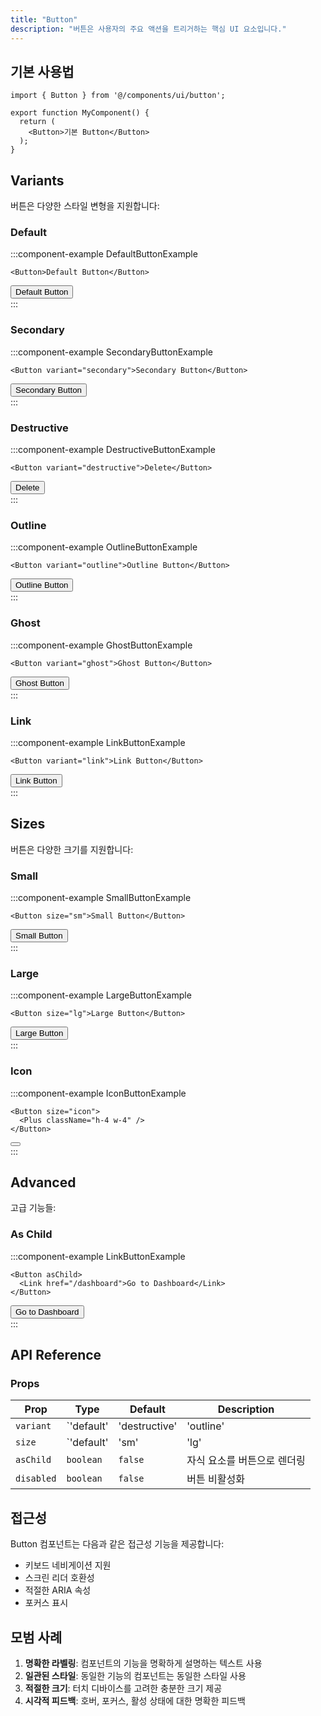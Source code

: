```yaml
---
title: "Button"
description: "버튼은 사용자의 주요 액션을 트리거하는 핵심 UI 요소입니다."
---
```


## 기본 사용법

```tsx
import { Button } from '@/components/ui/button';

export function MyComponent() {
  return (
    <Button>기본 Button</Button>
  );
}
```

## Variants

버튼은 다양한 스타일 변형을 지원합니다:

### Default

:::component-example DefaultButtonExample
```tsx
<Button>Default Button</Button>
```

<div>
<Button>Default Button</Button>
</div>
:::

### Secondary

:::component-example SecondaryButtonExample
```tsx
<Button variant="secondary">Secondary Button</Button>
```

<div>
<Button variant="secondary">Secondary Button</Button>
</div>
:::

### Destructive

:::component-example DestructiveButtonExample
```tsx
<Button variant="destructive">Delete</Button>
```

<div>
<Button variant="destructive">Delete</Button>
</div>
:::

### Outline

:::component-example OutlineButtonExample
```tsx
<Button variant="outline">Outline Button</Button>
```

<div>
<Button variant="outline">Outline Button</Button>
</div>
:::

### Ghost

:::component-example GhostButtonExample
```tsx
<Button variant="ghost">Ghost Button</Button>
```

<div>
<Button variant="ghost">Ghost Button</Button>
</div>
:::

### Link

:::component-example LinkButtonExample
```tsx
<Button variant="link">Link Button</Button>
```

<div>
<Button variant="link">Link Button</Button>
</div>
:::

## Sizes

버튼은 다양한 크기를 지원합니다:

### Small

:::component-example SmallButtonExample
```tsx
<Button size="sm">Small Button</Button>
```

<div>
<Button size="sm">Small Button</Button>
</div>
:::

### Large

:::component-example LargeButtonExample
```tsx
<Button size="lg">Large Button</Button>
```

<div>
<Button size="lg">Large Button</Button>
</div>
:::

### Icon

:::component-example IconButtonExample
```tsx
<Button size="icon">
  <Plus className="h-4 w-4" />
</Button>
```

<div>
<Button size="icon">
  <Plus className="h-4 w-4" />
</Button>
</div>
:::

## Advanced

고급 기능들:

### As Child

:::component-example LinkButtonExample
```tsx
<Button asChild>
  <Link href="/dashboard">Go to Dashboard</Link>
</Button>
```

<div>
<Button asChild>
  <Link href="/dashboard">Go to Dashboard</Link>
</Button>
</div>
:::

## API Reference

### Props

| Prop | Type | Default | Description |
|------|------|---------|-------------|
| `variant` | `'default' | 'destructive' | 'outline' | 'secondary' | 'ghost' | 'link'` | `'default'` | 버튼의 스타일 변형 |
| `size` | `'default' | 'sm' | 'lg' | 'icon'` | `'default'` | 버튼의 크기 |
| `asChild` | `boolean` | `false` | 자식 요소를 버튼으로 렌더링 |
| `disabled` | `boolean` | `false` | 버튼 비활성화 |

## 접근성

Button 컴포넌트는 다음과 같은 접근성 기능을 제공합니다:

- 키보드 네비게이션 지원
- 스크린 리더 호환성
- 적절한 ARIA 속성
- 포커스 표시

## 모범 사례

1. **명확한 라벨링**: 컴포넌트의 기능을 명확하게 설명하는 텍스트 사용
2. **일관된 스타일**: 동일한 기능의 컴포넌트는 동일한 스타일 사용
3. **적절한 크기**: 터치 디바이스를 고려한 충분한 크기 제공
4. **시각적 피드백**: 호버, 포커스, 활성 상태에 대한 명확한 피드백
